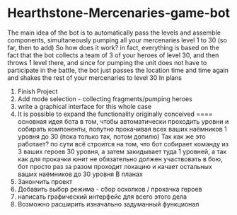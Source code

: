 # Hearthstone-Mercenaries-game-bot
The main idea of  the bot is to automatically pass the levels and assemble components, 
simultaneously pumping all your mercenaries level 1 to 30 (so far, then to add)
So how does it work?
in fact, everything is based on the fact that the bot collects a team of 3 of your heroes of level 30, 
and then throws 1 level there, and since for pumping the unit does not have to participate in the battle, 
the bot just passes the location time and time again and shakes the rest of your mercenaries to level 30
In plans
1. Finish Project
2. Add mode selection - collecting fragments/pumping heroes
3. write a graphical interface for this whole case
4. It is possible to expand the functionality originally conceived
====
основная идея бота в том, чтобы автоматически проходить уровни и собирать компоненты, 
попутно прокачивая всех ваших наёмников 1 уровня до 30 (пока только так, потом допилю) 
Так как же это работает? 
по сути всё строится на том, что бот собирает команду из 3 ваших героев 30 уровня, 
а затем закидывает туда 1 уровней, а так как для прокачки юнит не обязательно должен участвовать в бою,
бот просто раз за разом проходит локацию и качает остальных ваших наёмников до 30 уровня
В планах
1. Закончить проект
2. Добавить выбор режима - сбор осколков / прокачка героев 
3. написать графический интерфейс для всего этого дела
4. Возможно расширить изначально задуманный  функционал
